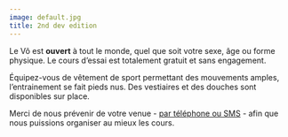 ```yaml
---
image: default.jpg
title: 2nd dev edition
---
```

Le Võ est **ouvert** à tout le monde, quel que soit votre sexe, âge ou forme physique. Le cours d’essai est totalement gratuit et sans engagement.

Équipez-vous de vêtement de sport permettant des mouvements amples, l’entrainement se fait pieds nus. Des vestiaires et des douches sont disponibles sur place.

Merci de nous prévenir de votre venue - [par téléphone ou SMS](#contact) - afin que nous puissions organiser au mieux les cours.